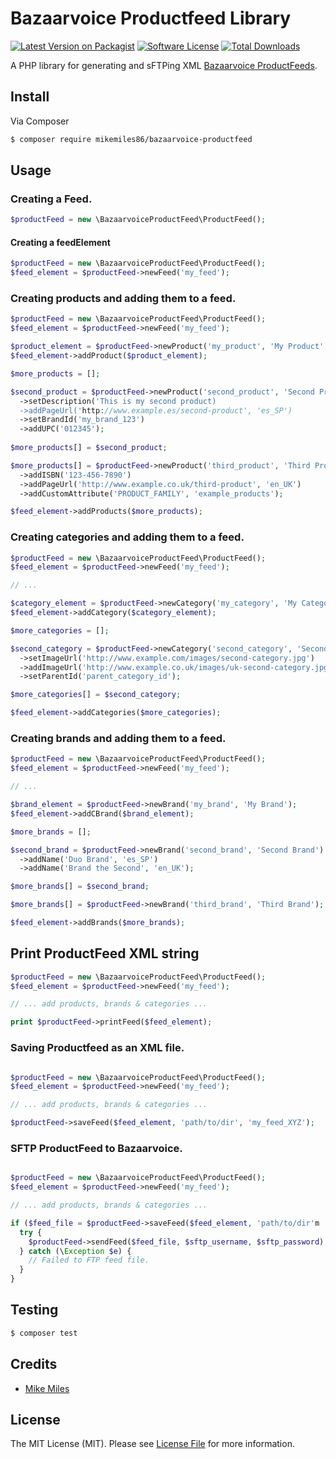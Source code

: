 # Bazaarvoice Productfeed Library

[![Latest Version on Packagist](https://img.shields.io/packagist/v/bazaarvoice-productfeed/api.svg?style=flat-square)](https://packagist.org/packages/mikemiles86/bazaarvoice-productfeed)
[![Software License](https://img.shields.io/badge/license-MIT-brightgreen.svg?style=flat-square)](LICENSE.md)
[![Total Downloads](https://img.shields.io/packagist/dt/bazaarvoice-productfeed/api.svg?style=flat-square)](https://packagist.org/packages/mikemiles86/bazaarvoice-productfeed)

A PHP library for generating and sFTPing XML [Bazaarvoice ProductFeeds](http://labsbp-docsportal.aws.bazaarvoice.com/DataFeeds/Introduction/IntroductionDataFeeds_con.html).

## Install

Via Composer

``` bash
$ composer require mikemiles86/bazaarvoice-productfeed
```

## Usage

### Creating a Feed.
``` php
$productFeed = new \BazaarvoiceProductFeed\ProductFeed();
```

#### Creating a feedElement
``` php
$productFeed = new \BazaarvoiceProductFeed\ProductFeed();
$feed_element = $productFeed->newFeed('my_feed');
```

### Creating products and adding them to a feed.
``` php
$productFeed = new \BazaarvoiceProductFeed\ProductFeed();
$feed_element = $productFeed->newFeed('my_feed');

$product_element = $productFeed->newProduct('my_product', 'My Product', 'product_category_123', 'htttp://www.example.com/my-product', 'http://www.example.com/images/my-product.jpg');
$feed_element->addProduct($product_element);

$more_products = [];

$second_product = $productFeed->newProduct('second_product', 'Second Product', 'product_category_456', 'htttp://www.example.com/second-product', 'http://www.example.com/images/second-product.jpg');
  ->setDescription('This is my second product)
  ->addPageUrl('http://www.example.es/second-product', 'es_SP')
  ->setBrandId('my_brand_123')
  ->addUPC('012345');
  
$more_products[] = $second_product;

$more_products[] = $productFeed->newProduct('third_product', 'Third Product', 'product_category_789', 'htttp://www.example.com/third-product', 'http://www.example.com/images/third-product.jpg')
  ->addISBN('123-456-7890')
  ->addPageUrl('http://www.example.co.uk/third-product', 'en_UK')
  ->addCustomAttribute('PRODUCT_FAMILY', 'example_products');

$feed_element->addProducts($more_products);

```

### Creating categories and adding them to a feed.
``` php
$productFeed = new \BazaarvoiceProductFeed\ProductFeed();
$feed_element = $productFeed->newFeed('my_feed');

// ...

$category_element = $productFeed->newCategory('my_category', 'My Category', 'htttp://www.example.com/my-product');
$feed_element->addCategory($category_element);

$more_categories = [];

$second_category = $productFeed->newCategory('second_category', 'Second Category', 'http://www.example.com/second-category')
  ->setImageUrl('http://www.example.com/images/second-category.jpg')
  ->addImageUrl('http://www.example.co.uk/images/uk-second-category.jpg', 'en_UK')
  ->setParentId('parent_category_id');

$more_categories[] = $second_category;

$feed_element->addCategories($more_categories);

```

### Creating brands and adding them to a feed.
``` php
$productFeed = new \BazaarvoiceProductFeed\ProductFeed();
$feed_element = $productFeed->newFeed('my_feed');

// ...

$brand_element = $productFeed->newBrand('my_brand', 'My Brand');
$feed_element->addCBrand($brand_element);

$more_brands = [];

$second_brand = $productFeed->newBrand('second_brand', 'Second Brand')
  ->addName('Duo Brand', 'es_SP')
  ->addName('Brand the Second', 'en_UK');

$more_brands[] = $second_brand;

$more_brands[] = $productFeed->newBrand('third_brand', 'Third Brand');

$feed_element->addBrands($more_brands);

```

## Print ProductFeed XML string
``` php
$productFeed = new \BazaarvoiceProductFeed\ProductFeed();
$feed_element = $productFeed->newFeed('my_feed');

// ... add products, brands & categories ...

print $productFeed->printFeed($feed_element);
```

### Saving Productfeed as an XML file.
``` php

$productFeed = new \BazaarvoiceProductFeed\ProductFeed();
$feed_element = $productFeed->newFeed('my_feed');

// ... add products, brands & categories ...

$productFeed->saveFeed($feed_element, 'path/to/dir', 'my_feed_XYZ');
```

### SFTP ProductFeed to Bazaarvoice.
``` php

$productFeed = new \BazaarvoiceProductFeed\ProductFeed();
$feed_element = $productFeed->newFeed('my_feed');

// ... add products, brands & categories ...

if ($feed_file = $productFeed->saveFeed($feed_element, 'path/to/dir'm 'my_feed_XYZ') {  
  try {
    $productFeed->sendFeed($feed_file, $sftp_username, $sftp_password);
  } catch (\Exception $e) {
    // Failed to FTP feed file.
  }
}

```

## Testing

``` bash
$ composer test
```

## Credits

- [Mike Miles](https://github.com/mikemiles86)

## License

The MIT License (MIT). Please see [License File](LICENSE.md) for more information.
